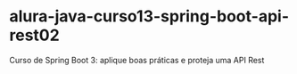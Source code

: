 # alura-java-curso13-spring-boot-api-rest02
Curso de Spring Boot 3: aplique boas práticas e proteja uma API Rest
